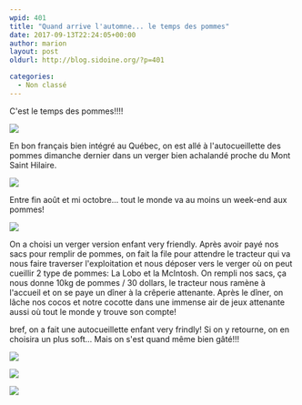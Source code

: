 ```yaml
---
wpid: 401
title: "Quand arrive l'automne... le temps des pommes"
date: 2017-09-13T22:24:05+00:00
author: marion
layout: post
oldurl: http://blog.sidoine.org/?p=401

categories:
  - Non classé
---
```

C'est le temps des pommes!!!!

![](/media/2017/img_20170910_103347832.jpg)

En bon français bien intégré au Québec, on est allé à l'autocueillette des pommes dimanche dernier dans un verger bien achalandé proche du Mont Saint Hilaire.

![](/media/2017/img_20170910_102358646.jpg)

Entre fin août et mi octobre... tout le monde va au moins un week-end aux pommes!

![](/media/2017/img_20170910_103856996.jpg)

On a choisi un verger version enfant very friendly. Après avoir payé nos sacs pour remplir de pommes, on fait la file pour attendre le tracteur qui va nous faire traverser l'exploitation et nous déposer vers le verger où on peut cueillir 2 type de pommes: La Lobo et la McIntosh. On rempli nos sacs, ça nous donne 10kg de pommes / 30 dollars, le tracteur nous ramène à l'accueil et on se paye un dîner à la crêperie attenante. Après le dîner, on lâche nos cocos et notre cocotte dans une immense air de jeux attenante aussi où tout le monde y trouve son compte!

bref, on a fait une autocueillette enfant very frindly! Si on y retourne, on en choisira un plus soft... Mais on s'est quand même bien gâté!!!

![](/media/2017/img_20170910_103015984_hdr.jpg)

![](/media/2017/img_20170910_102954489_hdr.jpg)

![](/media/2017/img_20170910_102815620.jpg)